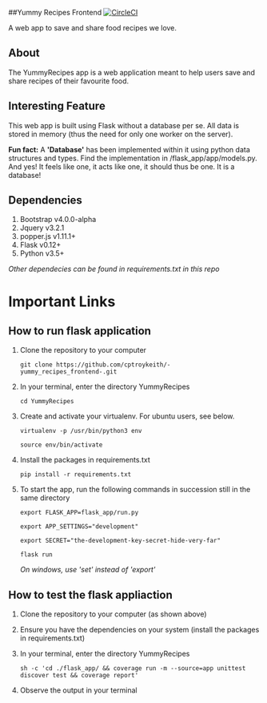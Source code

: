 ##Yummy Recipes Frontend
[![CircleCI](https://dl.circleci.com/status-badge/img/gh/cptroykeith/-yummy_recipes_frontend-/tree/main.svg?style=svg)](https://dl.circleci.com/status-badge/redirect/gh/cptroykeith/-yummy_recipes_frontend-/tree/main)

A web app to save and share food recipes we love.

## About

The YummyRecipes app is a web application meant to help users save and share recipes of their favourite food.

## Interesting Feature
This web app is built using Flask without a database per se. All data is stored in memory (thus the need for only one worker on the server). 

**Fun fact:** A **'Database'** has been implemented within it using python data structures and types. Find the implementation in /flask_app/app/models.py. And yes! It feels like one, it acts like one, it should thus be one. It is a database! 


## Dependencies
1. Bootstrap v4.0.0-alpha
2. Jquery v3.2.1
3. popper.js v1.11.1+
4. Flask v0.12+
5. Python v3.5+

_Other dependecies can be found in requirements.txt in this repo_

# Important Links


## How to run flask application
1. Clone the repository to your computer

    ```
    git clone https://github.com/cptroykeith/-yummy_recipes_frontend-.git
    ```
2. In your terminal, enter the directory YummyRecipes

    ```
    cd YummyRecipes
    ```
3. Create and activate your virtualenv. For ubuntu users, see below.

    ```
    virtualenv -p /usr/bin/python3 env

    source env/bin/activate
    ```
4. Install the packages in requirements.txt

    ``` pip install -r requirements.txt ```

5. To start the app, run the following commands in succession still in the same directory

    ```export FLASK_APP=flask_app/run.py```

    ```export APP_SETTINGS="development"```

    ```export SECRET="the-development-key-secret-hide-very-far"```

    ```flask run ```

    _On windows, use 'set' instead of 'export'_


## How to test the flask appliaction
1. Clone the repository to your computer (as shown above)
2. Ensure you have the dependencies on your system (install the packages in requirements.txt)
3. In your terminal, enter the directory YummyRecipes

    ``` 
    sh -c 'cd ./flask_app/ && coverage run -m --source=app unittest discover test && coverage report'
    ```
4. Observe the output in your terminal
